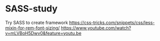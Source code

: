 # SASS-study
Try SASS to create framework
https://css-tricks.com/snippets/css/less-mixin-for-rem-font-sizing/
https://www.youtube.com/watch?v=mLVBoH5Dwv0&feature=youtu.be
